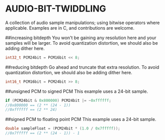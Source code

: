 # AUDIO-BIT-TWIDDLING
A collection of audio sample manipulations; using bitwise operators where applicable. Examples are in C, and contributions are welcome.

##increasing bitdepth
You won't be gaining any resolution here and your samples will be larger. To avoid quantization distortion, we should also be adding dither here.
```c
int32_t PCM24bit = PCM16bit << 8;
```

##reducing bitdepth
Go ahead and truncate that extra resolution. To avoid quantization distortion, we should also be adding dither here.
```c
int16_t PCM16bit = PCM24bit >> 8;
```

##unsigned PCM to signed PCM
This example uses a 24-bit sample.
```c
if (PCM24bit & 0x800000) PCM24bit |= ~0xffffff;
//0x800000 == (2 ** (24 - 1))
//0xffffff == (2 ** 24)
```

##signed PCM to floating point PCM
This example uses a 24-bit sample.
```c
double sampleFloat = (PCM24bit * (1.0 / 0x7fffff));
//0x7fffff == (2 ** (24 - 1)) - 1
```
